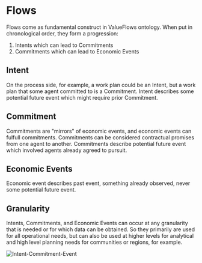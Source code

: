 # Flows

Flows come as fundamental construct in ValueFlows ontology. When put in chronological order, they form a progression:

1. Intents which can lead to Commitments
2. Commitments which can lead to Economic Events

## Intent

On the process side, for example, a work plan could be an Intent, but a work plan that some agent committed to is a Commitment.
Intent describes some potential future event which might require prior Commitment.

## Commitment

Commitments are "mirrors" of economic events, and economic events can fulfull commitments. Commitments can be considered contractual promises from one agent to another.
Commitments describe potential future event which involved agents already agreed to pursuit.

## Economic Events

Economic event describes past event, something already observed, never some potential future event.

## Granularity

Intents, Commitments, and Economic Events can occur at any granularity that is needed or for which data can be obtained.  So they primarily are used for all operational needs, but can also be used at higher levels for analytical and high level planning needs for communities or regions, for example.

![Intent-Commitment-Event](https://rawgit.com/valueflows/valueflows/master/release-doc-in-process/i-c-e.png)
